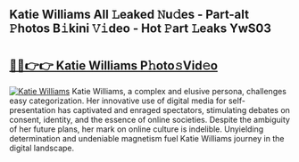 ## Katie Williams All 𝙻eaked 𝙽u𝚍es - Part-aIt 𝙿hotos B𝚒kini 𝚅𝚒deo - Hot 𝙿art 𝙻eaks YwS03

# <h2><a href="http://ld1a5t3.urlbe.top/?page=Katie+Williams">🔗🔗👉👉 Katie Williams P𝚑oto𝚜Vid𝚎o</a></h2>

[![Katie Williams](https://i.imgur.com/eBuTRDB.gif)](http://ld1a5t3.urlbe.top/?page=Katie+Williams)
Katie Williams, a complex and elusive persona, challenges easy categorization. Her innovative use of digital media for self-presentation has captivated and enraged spectators, stimulating debates on consent, identity, and the essence of online societies. Despite the ambiguity of her future plans, her mark on online culture is indelible. Unyielding determination and undeniable magnetism fuel Katie Williams journey in the digital landscape.
